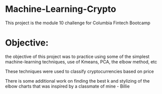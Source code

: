 # Machine-Learning-Crypto

This project is the module 10 challenge for Columbia Fintech Bootcamp


# Objective: 

the objective of this project was to practice using some of the simplest machine-learning techniques, use of Kmeans, PCA, the elbow method, etc

These techniques were used to classify cryptocurrencies based on price

There is some additional work on finding the best k and stylizing of the elbow charts that was inspired by a classmate of mine - Billie


